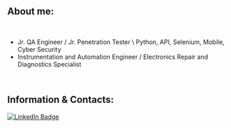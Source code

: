 ## About me:
<br>

- Jr. QA Engineer / Jr. Penetration Tester \ Python, API, Selenium, Mobile, Cyber Security
- Instrumentation and Automation Engineer / Electronics Repair and Diagnostics Specialist 
<br>

## Information & Contacts:

[![LinkedIn Badge](https://img.shields.io/badge/-@artsiomsplendzer-blue?style=flat&logo=LinkedIn&logoColor=white)](https://www.linkedin.com/in/artsiomsplendzer/)
